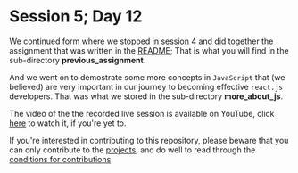 # Session 5; Day 12
We continued form where we stopped in [session 4](../session-4) and did together the assignment that was written in the [README](../session-4/README.md);
That is what you will find in the sub-directory **previous_assignment**.

And we went on to demostrate some more concepts in `JavaScript` that (we believed) are very important in our journey to becoming effective `react.js` developers.
That was what we stored in the sub-directory **more_about_js**.

The video of the the recorded live session is available on YouTube, click [here](https://youtu.be/3e7Qrzh8OYQ) to watch it, if you're yet to.

If you're interested in contributing to this repository, please beware that you can only contribute to the [projects](../projects), and do well to read through the [conditions for contributions](../collaboration_terms.md)

